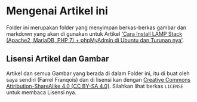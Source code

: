 # Mengenai Artikel ini
Folder ini merupakan folder yang menyimpan berkas-berkas gambar dan markdown yang akan di gunakan untuk Artikel ['Cara Install LAMP Stack (Apache2, MariaDB, PHP 7) + phpMyAdmin di Ubuntu dan Turunan nya'](https:/farrel.franqois.id/cara-install-lamp-stack-di-ubuntu/).

## Lisensi Artikel dan Gambar
Artikel dan semua Gambar yang berada di dalam Folder ini, itu di buat oleh saya sendiri (Farrel Franqois) dan di lisensi kan dengan [Creative Commons Attribution-ShareAlike 4.0 (CC BY-SA 4.0)](https://creativecommons.org/licenses/by-sa/4.0/). Silahkan lihat berkas `LICENSE` untuk membaca Lisensi nya.
